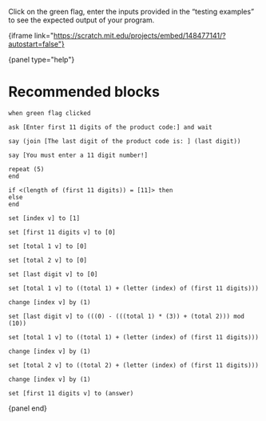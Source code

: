 Click on the green flag, enter the inputs provided in the “testing examples” to see the expected output of your program.

{iframe link="https://scratch.mit.edu/projects/embed/148477141/?autostart=false"}

{panel type="help"}

# Recommended blocks

<pre><code class="scratch:split:random">when green flag clicked

ask [Enter first 11 digits of the product code:] and wait
</code></pre>

<pre><code class="scratch:split:random">say (join [The last digit of the product code is: ] (last digit))

say [You must enter a 11 digit number!]
</code></pre>

<pre><code class="scratch:split:random">repeat (5)
end

if &lt;(length of (first 11 digits)) = [11]&gt; then
else
end
</code></pre>

<pre><code class="scratch:split:random">set [index v] to [1]

set [first 11 digits v] to [0]

set [total 1 v] to [0]

set [total 2 v] to [0]

set [last digit v] to [0]

set [total 1 v] to ((total 1) + (letter (index) of (first 11 digits)))

change [index v] by (1)

set [last digit v] to (((0) - (((total 1) * (3)) + (total 2))) mod (10))

set [total 1 v] to ((total 1) + (letter (index) of (first 11 digits)))

change [index v] by (1)

set [total 2 v] to ((total 2) + (letter (index) of (first 11 digits)))

change [index v] by (1)

set [first 11 digits v] to (answer)
</code></pre>

{panel end}